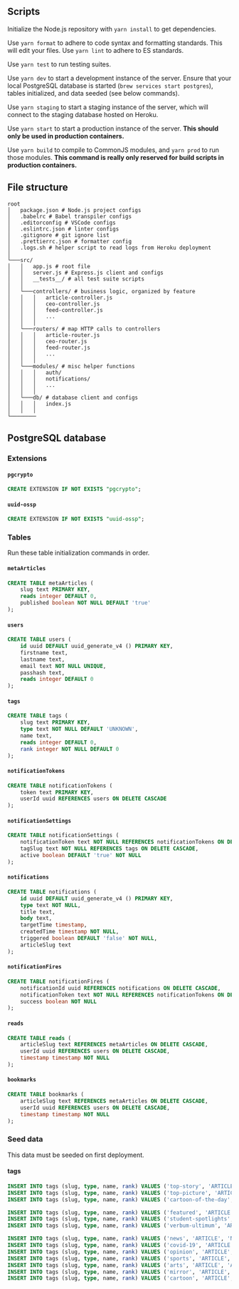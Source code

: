 ## Scripts

Initialize the Node.js repository with `yarn install` to get dependencies.

Use `yarn format` to adhere to code syntax and formatting standards. This will edit your files. Use `yarn lint` to adhere to ES standards.

Use `yarn test` to run testing suites.

Use `yarn dev` to start a development instance of the server. Ensure that your local PostgreSQL database is started (`brew services start postgres`), tables initialized, and data seeded (see below commands).

Use `yarn staging` to start a staging instance of the server, which will connect to the staging database hosted on Heroku.

Use `yarn start` to start a production instance of the server. **This should only be used in production containers.**

Use `yarn build` to compile to CommonJS modules, and `yarn prod` to run those modules. **This command is really only reserved for build scripts in production containers.**

## File structure

```
root
│   package.json # Node.js project configs
│   .babelrc # Babel transpiler configs    
│   .editorconfig # VSCode configs  
│   .eslintrc.json # linter configs     
│   .gitignore # git ignore list    
│   .prettierrc.json # formatter config    
│   .logs.sh # helper script to read logs from Heroku deployment    
│
└───src/
│   │   app.js # root file
│   │   server.js # Express.js client and configs
│   │   __tests__/ # all test suite scripts
│   │
│   └───controllers/ # business logic, organized by feature
│   │   │   article-controller.js
│   │   │   ceo-controller.js
│   │   │   feed-controller.js
│   │   │   ...
│   │   │   
│   └───routers/ # map HTTP calls to controllers
│   │   │   article-router.js
│   │   │   ceo-router.js
│   │   │   feed-router.js
│   │   │   ...
│   │   │   
│   └───modules/ # misc helper functions
│   │   │   auth/
│   │   │   notifications/
│   │   │   ...
│   │   │   
│   └───db/ # database client and configs
│   │   │   index.js
│   │   │   
└────────   
```

## PostgreSQL database

### Extensions

#### `pgcrypto`

```SQL
CREATE EXTENSION IF NOT EXISTS "pgcrypto";
```

#### `uuid-ossp`

```SQL
CREATE EXTENSION IF NOT EXISTS "uuid-ossp";
```

### Tables

Run these table initialization commands in order.

#### `metaArticles`

```SQL
CREATE TABLE metaArticles (
	slug text PRIMARY KEY,
	reads integer DEFAULT 0,
	published boolean NOT NULL DEFAULT 'true'
);
```

#### `users`

```SQL
CREATE TABLE users (
	id uuid DEFAULT uuid_generate_v4 () PRIMARY KEY,
	firstname text,
	lastname text,
	email text NOT NULL UNIQUE,
	passhash text,
	reads integer DEFAULT 0
);
```

#### `tags`

```SQL
CREATE TABLE tags (
	slug text PRIMARY KEY,
	type text NOT NULL DEFAULT 'UNKNOWN',
	name text,
	reads integer DEFAULT 0,
	rank integer NOT NULL DEFAULT 0
);
```

#### `notificationTokens`

```SQL
CREATE TABLE notificationTokens (
	token text PRIMARY KEY,
	userId uuid REFERENCES users ON DELETE CASCADE
);
```

#### `notificationSettings`

```SQL
CREATE TABLE notificationSettings (
	notificationToken text NOT NULL REFERENCES notificationTokens ON DELETE CASCADE,
	tagSlug text NOT NULL REFERENCES tags ON DELETE CASCADE,
	active boolean DEFAULT 'true' NOT NULL
);
```

#### `notifications`

```SQL
CREATE TABLE notifications (
	id uuid DEFAULT uuid_generate_v4 () PRIMARY KEY,
	type text NOT NULL,
	title text,
	body text,
	targetTime timestamp,
	createdTime timestamp NOT NULL,
	triggered boolean DEFAULT 'false' NOT NULL,
	articleSlug text
);
```

#### `notificationFires`

```SQL
CREATE TABLE notificationFires (
	notificationId uuid REFERENCES notifications ON DELETE CASCADE,
	notificationToken text NOT NULL REFERENCES notificationTokens ON DELETE CASCADE,
	success boolean NOT NULL
);
```

#### `reads`

```SQL
CREATE TABLE reads (
	articleSlug text REFERENCES metaArticles ON DELETE CASCADE,
	userId uuid REFERENCES users ON DELETE CASCADE,
	timestamp timestamp NOT NULL
);
```

#### `bookmarks`

```SQL
CREATE TABLE bookmarks (
	articleSlug text REFERENCES metaArticles ON DELETE CASCADE,
	userId uuid REFERENCES users ON DELETE CASCADE,
	timestamp timestamp NOT NULL
);
```

### Seed data

This data must be seeded on first deployment.

#### tags

```SQL
INSERT INTO tags (slug, type, name, rank) VALUES ('top-story', 'ARTICLE', 'Top Story', 0);
INSERT INTO tags (slug, type, name, rank) VALUES ('top-picture', 'ARTICLE', 'Top Picture', 0);
INSERT INTO tags (slug, type, name, rank) VALUES ('cartoon-of-the-day', 'ARTICLE', 'Cartoon of the Day', 0);

INSERT INTO tags (slug, type, name, rank) VALUES ('featured', 'ARTICLE', 'Featured', 1);
INSERT INTO tags (slug, type, name, rank) VALUES ('student-spotlights', 'ARTICLE', 'Student Spotlights', 1);
INSERT INTO tags (slug, type, name, rank) VALUES ('verbum-ultimum', 'ARTICLE', 'Verbum Ultimum', 1);

INSERT INTO tags (slug, type, name, rank) VALUES ('news', 'ARTICLE', 'News', 2);
INSERT INTO tags (slug, type, name, rank) VALUES ('covid-19', 'ARTICLE', 'Covid-19', 2);
INSERT INTO tags (slug, type, name, rank) VALUES ('opinion', 'ARTICLE', 'Opinion', 2);
INSERT INTO tags (slug, type, name, rank) VALUES ('sports', 'ARTICLE', 'Sports', 2);
INSERT INTO tags (slug, type, name, rank) VALUES ('arts', 'ARTICLE', 'Arts', 2);
INSERT INTO tags (slug, type, name, rank) VALUES ('mirror', 'ARTICLE', 'Mirror', 2);
INSERT INTO tags (slug, type, name, rank) VALUES ('cartoon', 'ARTICLE', 'Cartoon', 2);
```
